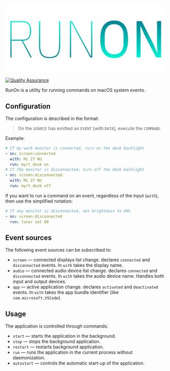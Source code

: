 <p align="center">
    <img src="./assets/logo.svg" alt="Run if" />
</p>

[![Quality Assurance](https://github.com/mishamyrt/runon/actions/workflows/qa.yaml/badge.svg)](https://github.com/mishamyrt/runon/actions/workflows/qa.yaml)

RunOn is a utility for running commands on macOS system events.

## Configuration

The configuration is described in the format:

> On the `SOURCE` has emitted an `EVENT` [with `DATA`], execute the `COMMAND`.

Example:

```yaml
# If my work monitor is connected, turn on the desk backlight
- on: screen:connected
  with: Mi 27 NU
  run: myrt_desk on
# If the monitor is disconnected, turn off the desk backlight
- on: screen:disconnected
  with: Mi 27 NU
  run: myrt_desk off
```

If you want to run a command on an event, regardless of the input (`with`), then use the simplified notation:

```yaml
# If any monitor is disconnected, set brightness to 60%
- on: screen:disconnected
  run: lunar set 60
```

## Event sources

The following event sources can be subscribed to:

- `screen` — connected displays list change. declares `connected` and `disconnected` events. In `with` takes the display name.
- `audio` — connected audio device list change. declares `connected` and `disconnected` events. In `with` takes the audio device name. Handles both input and output devices.
- `app` — active application change. declares `activated` and `deactivated` events. In `with` takes the app bundle identifier (like `com.microsoft.VSCode`).

## Usage

The application is controlled through commands:

- `start` — starts the application in the background.
- `stop` — stops the background application.
- `restart` — restarts background application.
- `run` — runs the application in the current process without daemonization.
- `autostart` — controls the automatic start-up of the application.
